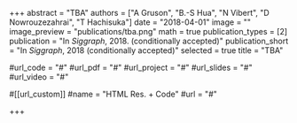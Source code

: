 +++
abstract = "TBA"
authors = ["A Gruson", "B.-S Hua", "N Vibert", "D Nowrouzezahrai", "T Hachisuka"]
date = "2018-04-01"
image = ""
image_preview = "publications/tba.png"
math = true
publication_types = [2]
publication = "In *Siggraph*, 2018. (conditionally accepted)"
publication_short = "In *Siggraph*, 2018 (conditionally accepted)"
selected = true
title = "TBA"

#url_code = "#"
#url_pdf = "#"
#url_project = "#"
#url_slides = "#"
#url_video = "#"

#[[url_custom]]
#name = "HTML Res. + Code"
#url = "#"

+++
